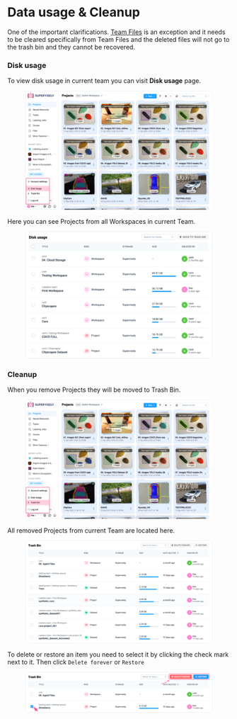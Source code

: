 # Data usage & Cleanup

One of the important clarifications. [Team Files](../team-files/) is an exception and it needs to be cleared specifically from Team Files and the deleted files will not go to the trash bin and they cannot be recovered.

### Disk usage

To view disk usage in current team you can visit **Disk usage** page.

<figure><img src="../../.gitbook/assets/disk-usage.png" alt=""><figcaption></figcaption></figure>

Here you can see Projects from all Workspaces in current Team.

<figure><img src="../../.gitbook/assets/disk-usage-2.png" alt=""><figcaption></figcaption></figure>

### Cleanup

When you remove Projects they will be moved to Trash Bin.

<figure><img src="../../.gitbook/assets/trash-bin.png" alt=""><figcaption></figcaption></figure>

All removed Projects from current Team are located here.

<figure><img src="../../.gitbook/assets/trash-bin-2.png" alt=""><figcaption></figcaption></figure>

To delete or restore an item you need to select it by clicking the check mark next to it. Then click `Delete forever` or `Restore`

<figure><img src="../../.gitbook/assets/delete-restore.png" alt=""><figcaption></figcaption></figure>

